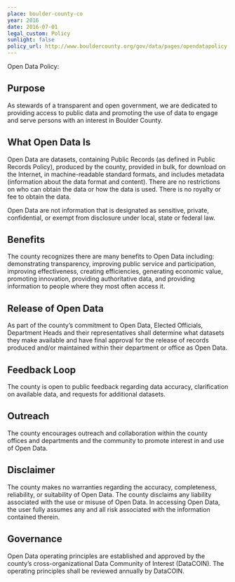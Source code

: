 ```yaml
---
place: boulder-county-co
year: 2016
date: 2016-07-01
legal_custom: Policy
sunlight: false
policy_url: http://www.bouldercounty.org/gov/data/pages/opendatapolicy.aspx
---
```


Open Data Policy:

## Purpose

As stewards of a transparent and open government, we are dedicated to providing access to public data and promoting the use of data to engage and serve persons with an interest in Boulder County.

## What Open Data Is

<span class="def-open"><span class="g-open-formats"><span class="g-metadata"><span class="g-bulk-data">Open Data are datasets, containing Public Records (as defined in Public Records Policy), produced by the county, provided in bulk, for download on the Internet, in machine-readable standard formats, and includes metadata (information about the data format and content).</span></span></span></span> <span class="g-open-access"><span class="g-license-free">There are no restrictions on who can obtain the data or how the data is used. There is no royalty or fee to obtain the data.</span></span>

<span class="g-sensitive-information">Open Data are not information that is designated as sensitive, private, confidential, or exempt from disclosure under local, state or federal law.</span>

## Benefits

<span class="g-build-on-precedent"><span class="g-goals-and-values">The county recognizes there are many benefits to Open Data including: demonstrating transparency, improving public service and participation, improving effectiveness, creating efficiencies, generating economic value, promoting innovation, providing authoritative data, and providing information to people where they most often access it.</span></span>

## Release of Open Data

<span class="g-oversight-authority">As part of the county’s commitment to Open Data, Elected Officials, Department Heads and their representatives shall determine what datasets they make available and have final approval for the release of records produced and/or maintained within their department or office as Open Data.</span>

## Feedback Loop

<span class="g-prioritization"><span class="g-public-participation">The county is open to public feedback regarding data accuracy, clarification on available data, and requests for additional datasets.</span></span>

## Outreach

<span class="g-goals-and-values">The county encourages outreach and collaboration within the county offices and departments and the community to promote interest in and use of Open Data.</span>

## Disclaimer

The county makes no warranties regarding the accuracy, completeness, reliability, or suitability of Open Data. The county disclaims any liability associated with the use or misuse of Open Data. In accessing Open Data, the user fully assumes any and all risk associated with the information contained therein.

## Governance

Open Data operating principles are established and approved by the county’s cross-organizational Data Community of Interest (DataCOIN).  The operating principles shall be reviewed annually by DataCOIN.
